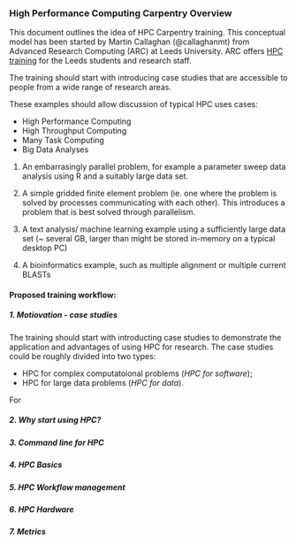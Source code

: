 ### High Performance Computing Carpentry Overview

This document outlines the idea of HPC Carpentry training. This conceptual model has been started by Martin Callaghan (@callaghanmt) from Advanced Research Computing (ARC) at Leeds University. ARC offers [HPC training](http://arc.leeds.ac.uk/training/) for the Leeds students and research staff.

The training should start with introducing case studies that are accessible to people from a wide range of research areas.

These examples should allow discussion of typical HPC uses cases:
* High Performance Computing
* High Throughput Computing
* Many Task Computing
* Big Data Analyses

1. An embarrasingly parallel problem, for example a parameter sweep data analysis using R and a suitably large data set.

2. A simple gridded finite element problem (ie. one where the problem is solved by processes communicating with each other). This introduces a problem that is best solved through parallelism.

3. A text analysis/ machine learning example using a sufficiently large data set (~ several GB, larger than might be stored in-memory on a typical desktop PC)

4. A bioinformatics example, such as multiple alignment or multiple current BLASTs

#### Proposed training workflow:

##### 1. Motiovation - case studies
The training should start with introducting case studies to demonstrate the application and advantages of using HPC for research. The case studies could be roughly divided into two types:

* HPC for complex computatoional problems (*HPC for software*);
* HPC for large data problems (*HPC for data*).

For


##### 2. Why start using HPC?


##### 3. Command line for HPC


##### 4. HPC Basics

##### 5. HPC Workflow management

##### 6. HPC Hardware



##### 7. Metrics
